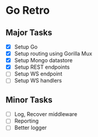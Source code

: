 # Go Retro

## Major Tasks

- [x] Setup Go
- [x] Setup routing using Gorilla Mux
- [x] Setup Mongo datastore
- [x] Setup REST endpoints
- [ ] Setup WS endpoint
- [ ] Setup WS handlers

## Minor Tasks

- [ ] Log, Recover middleware
- [ ] Reporting
- [ ] Better logger
